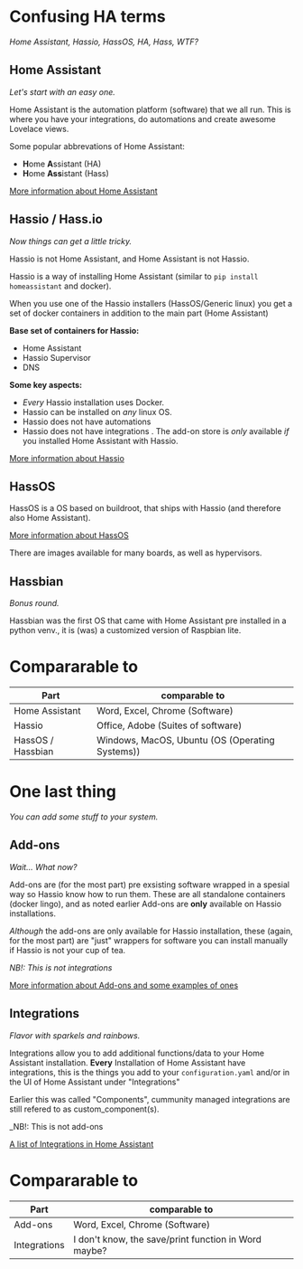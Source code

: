 # Confusing HA terms

_Home Assistant, Hassio, HassOS, HA, Hass, WTF?_

## Home Assistant

_Let's start with an easy one._

Home Assistant is the automation platform (software) that we all run.
This is where you have your integrations, do automations and create awesome Lovelace views.

Some popular abbrevations of Home Assistant:

- **H**ome **A**ssistant (HA)
- **H**ome **Ass**istant (Hass)

[More information about Home Assistant](https://www.home-assistant.io/)

## Hassio / Hass.io

_Now things can get a little tricky._

Hassio is not Home Assistant, and Home Assistant is not Hassio.

Hassio is a way of installing Home Assistant (similar to `pip install homeassistant` and docker).

When you use one of the Hassio installers (HassOS/Generic linux) you get a set of docker containers in addition to the main part (Home Assistant)

**Base set of containers for Hassio:**

- Home Assistant
- Hassio Supervisor
- DNS

**Some key aspects:**

- _Every_ Hassio installation uses Docker.
- Hassio can be installed on _any_ linux OS.
- Hassio does not have automations
- Hassio does not have integrations
. The add-on store is _only_ available _if_ you installed Home Assistant with Hassio.

[More information about Hassio](https://www.home-assistant.io/hassio/)

## HassOS

HassOS is a OS based on buildroot, that ships with Hassio (and therefore also Home Assistant).

[More information about HassOS](https://github.com/home-assistant/hassos)

There are images available for many boards, as well as hypervisors.

## Hassbian

_Bonus round._

Hassbian was the first OS that came with Home Assistant pre installed in a python venv., it is (was) a customized version of Raspbian lite.


# Compararable to

Part | comparable to
-- | --
Home Assistant | Word, Excel, Chrome (Software)
Hassio | Office, Adobe (Suites of software)
HassOS / Hassbian | Windows, MacOS, Ubuntu (OS (Operating Systems))

# One last thing

_You can add some stuff to your system._

## Add-ons

_Wait... What now?_

Add-ons are (for the most part) pre exsisting software wrapped in a spesial way so Hassio know how to run them.
These are all standalone containers (docker lingo), and as noted earlier Add-ons are **only** available on Hassio installations.

_Although_ the add-ons are only available for Hassio installation, these (again, for the most part) are "just" wrappers for software you can install manually if Hassio is not your cup of tea.

_NB!: This is not integrations_

[More information about Add-ons and some examples of ones](https://addons.community/)

## Integrations

_Flavor with sparkels and rainbows._

Integrations allow you to add additional functions/data to your Home Assistant installation.
**Every** Installation of Home Assistant have integrations, this is the things you add to your `configuration.yaml` and/or in the UI of Home Assistant under "Integrations"

Earlier this was called "Components", cummunity managed integrations are still refered to as custom_component(s).

_NB!: This is not add-ons

[A list of Integrations in Home Assistant](https://www.home-assistant.io/integrations/)


# Compararable to

Part | comparable to
-- | --
Add-ons | Word, Excel, Chrome (Software)
Integrations | I don't know, the save/print function in Word maybe?
